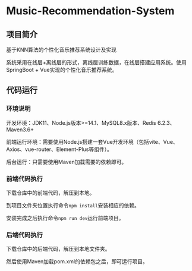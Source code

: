 # Music-Recommendation-System

## 项目简介

基于KNN算法的个性化音乐推荐系统设计及实现

系统采用在线层+离线层的形式，离线层训练数据，在线层搭建应用系统。使用SpringBoot + Vue实现的个性化音乐推荐系统。


## 代码运行

### 环境说明

开发环境：JDK11、Node.js版本>=14.1、MySQL8.x版本、Redis 6.2.3、Maven3.6+

前端运行环境：需要使用Node.js搭建一套Vue开发环境（包括vite、Vue、Axios、vue-router、Element-Plus等组件）。

后台运行：只需要使用Maven加载需要的依赖即可。


### 前端代码执行

下载仓库中的前端代码，解压到本地。

到项目文件夹位置执行命令`npm install`安装相应的依赖。

安装完成之后执行命令`npm run dev`运行前端项目。

### 后端代码执行

下载仓库中的后端代码，解压到本地文件夹。

然后使用Maven加载pom.xml的依赖包之后，即可运行项目。
